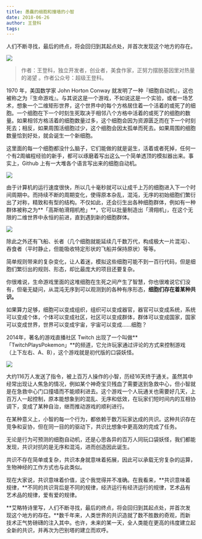 ```yaml
---
title: 愚蠢的细胞和撞墙的小智
date: 2018-06-26
author: 王登科
tags: 
---
```


人们不断寻找，最后的终点，将会回归到其起点处，并首次发现这个地方的存在。

<!--more-->

![](https://cosmosrepair-1257028016.cos.ap-beijing.myqcloud.com/2019-06-25-640-3.gif)

> 作者：王登科，独立开发者，创业者，美食作家，正努力摆脱基因里对热量的渴望 。作者公众号：超级王登科。

1970 年，美国数学家 John Horton Conway 就发明了一种『细胞自动机』，这也被称之为『生命游戏』。与其说这是一个游戏，不如说这是一个实验，或者一场艺术，想象一个二维矩形世界，这个世界中的每个方格居住着一个活着的或死了的细胞。一个细胞在下一个时刻生死取决于相邻八个方格中活着的或死了的细胞的数量。如果相邻方格活着的细胞数量过多，这个细胞会因为资源匮乏而在下一个时刻死去；相反，如果周围活细胞过少，这个细胞会因太孤单而死去。如果周围的细胞数量恰到好处，就会诞生一个新细胞。

这里面的每一个细胞都没什么脑子，它们能做的就是诞生，活着或者死掉，任何一个有2周编程经验的新手，都可以琢磨着写出这么一个简单透顶的模拟器出来。事实上，Github 上有一大堆各个语言写出来的细胞自动机。

![](https://cosmosrepair-1257028016.cos.ap-beijing.myqcloud.com/2019-06-25-640.gif)

由于计算机的运行速度很快，所以几十毫秒就可以让成千上万的细胞进入下一个时间周期中。而持续不断的周期变化，使得原本杂乱，混沌，无序的初始细胞们繁衍出了对称，精致和有型的结构。不仅如此，还会衍生出各种细胞群体，例如有一种群体被称之为**「高斯帕滑翔机枪」**，它可以批量制造出「滑翔机」，在这个无限的二维世界中永恒的前进，直到遇到新的细胞群体。

![](https://cosmosrepair-1257028016.cos.ap-beijing.myqcloud.com/2019-06-25-640-1.gif)

除此之外还有飞船、长者（几个细胞就能延续几千数万代，构成极大一片混沌）、吞食者（平时静止，但能吸收特定形状的飞船并保持原状）等等。

简单规则带来的复杂变化，让人着迷，模拟这些细胞可能不到一百行代码，但是细胞们繁衍出的规则、形态，却比最庞大的项目还要复杂。

你很难说，生命游戏里面的这堆细胞在生死之间产生了智慧，你也很难说它们没有，但毫无疑问，从混沌无序到可以观测到的各种有序形态，**细胞们存在着某种共识。**

如果算力足够，细胞可以变成组织，组织可以变成器官，器官可以变成系统，系统可以变成个体，个体可以变成社区，社区可以变成群体，群体可以变成国家，国家可以变成世界，世界可以变成宇宙，宇宙可以变成……细胞？

2014年，著名的游戏直播社区 Twitch 出现了一个叫做**「TwitchPlaysPokemon」**的频道，它允许玩家通过评论的方式来控制游戏（上下左右、A、B），这个游戏就是初代版的口袋妖怪。

![](https://cosmosrepair-1257028016.cos.ap-beijing.myqcloud.com/2019-06-25-640-2.gif)

大约116万人发送了指令，被上百万人操作的小智，历经16天终于通关。虽然其中经常出现让人焦急的情况，例如某个神奇宝贝残血了需要送到急救中心，但小智就是在急救中心门口撞墙而不能顺利进去。这个游戏一个人玩通关也需要好几天，上百万人一起控制，原本能想象到的混乱、无序和低效，在玩家们短时间内的互相协调下，变成了某种自治，继而推动游戏的顺利进行。

在某种意义上，小智的每一个行为，都依赖于数万玩家达成的共识。这种共识存在竞争和妥协，但在同一目的的驱动下，共识比想象中更高效的完成了任务。

无论是行为可预测的细胞自动机，还是心思各异的百万人同玩口袋妖怪，我们都能发现，共识对抗的是无序和混沌，进而创造因此诞生。

共识不存在简单或复杂，共识本身就意味着拓展，因此可以承载无穷复杂的运算，生物神经的工作方式也与此类似。

现在大家说，共识意味着价值，这个我觉得并不准确。在我看来，**共识意味着规律，**不同的共识背后是不同的规律，经济运行有经济运行的规律，艺术品有艺术品的规律，爱有爱的规律。

**艾略特诗里写，人们不断寻找，最后的终点，将会回归到其起点处，并首次发现这个地方的存在。**数千年来，人类世界的共识造就了数不胜数的奇观，而新技术正气势磅礴的注入其中。也许，未来的某一天，全人类能在更高的纬度建立起全新的共识，并再次为巴别塔的建立而欢呼。

